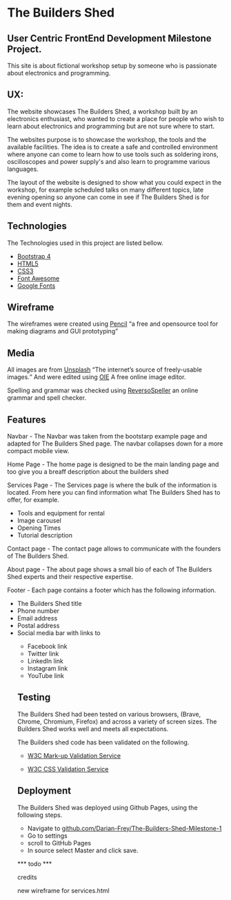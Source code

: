 <h1>The Builders Shed</h1> 

<h2>User Centric FrontEnd Development Milestone Project.</h2>

<p>This site is about fictional workshop setup by someone who is passionate 
about electronics and programming.</p>

<h2>UX:</h2>

<p>The website showcases The Builders Shed, a workshop built by an electronics enthusiast, who wanted to create a place for people who wish to learn about electronics and programming but are not sure where to start.</p>
<p>The websites purpose is to showcase the workshop, the tools and the available facilities. The idea is to create a safe and controlled environment where anyone can come to learn how to use tools such as soldering irons, oscilloscopes and power supply's and also learn to programme various languages.</p>
<p>The layout of the website is designed to show what you could expect in the workshop, for example scheduled talks on many different topics, late evening opening so anyone can come in see if The Builders Shed is for them and event nights.</p>

<h2>Technologies</h2>

<p>The Technologies used in this project are listed bellow.</p>

<ul>
    <li>
        <a href="https://getbootstrap.com/" rel="nofollow">Bootstrap 4</a>
    </li>
    <li>
        <a href="https://en.wikipedia.org/wiki/HTML5" rel="nofollow">HTML5</a>
    </li>
    <li>
        <a href="https://en.wikipedia.org/wiki/CSS" rel="nofollow">CSS3</a>
    <li>
        <a href="https://fontawesome.com/" rel="nofollow">Font Awesome</a>
    </li>
        <li>
        <a href="https://fonts.google.com/" rel="nofollow">Google Fonts</a>
    </li>
</ul>

<h2>Wireframe</h2>

<p>The wireframes were created using <a href="https://github.com/evolus/pencil/graphs/contributors" rel="nofollow">Pencil</a> <q>a free and opensource tool for making diagrams and GUI prototyping</q></p>

<h2>Media</h2>

<p>All images are from <a href="https://unsplash.com/" rel="nofollow">Unsplash</a> <q>The internet’s source of freely-usable images.</q>
And were edited using <a href="https://www.online-image-editor.com/" rel="nofollow">OIE</a> A free online image editor.</p>
<p>Spelling and grammar was checked using <a href="https://www.reverso.net/spell-checker/english-spelling-grammar/" rel="nofollow">ReversoSpeller</a> an online grammar and spell checker.<p\>

<h2>Features</h2>

<p>Navbar - The Navbar was taken from the bootstarp example page and adapted for The Builders Shed page. The navbar collapses down for a more compact mobile view.</p>

<p>Home Page - The home page is designed to be the main landing page and too give you a breaff description about the builders shed</p>

<p>Services Page - The Services page is where the bulk of the information is located.
From here you can find information what The Builders Shed has to offer, for example.</p>

<ul>
<li>Tools and equipment for rental</li>
<li>Image carousel</li>
<li>Opening Times</li>
<li>Tutorial description</li>
</ul>

<p>Contact page - The contact page allows to communicate with the founders of The Builders Shed.</p>

<p>About page - The about page shows a small bio of each of The Builders Shed experts and their respective expertise.</p>

<p>Footer - Each page contains a footer which has the following information.</p>

<ul>
<li>The Builders Shed title</li>
<li>Phone number</li>
<li>Email address</li>
<li>Postal address</li>
<li>Social media bar with links to</li>
<ul>
    <li>Facebook link</li>
    <li>Twitter link</li>
    <li>LinkedIn link</li>
    <li>Instagram link</li>
    <li>YouTube link</li>
</ul>

<h2>Testing</h2>

<p>The Builders Shed had been tested on various browsers, (Brave, Chrome, Chromium, Firefox) and across a variety of screen sizes.
The Builders Shed works well and meets all expectations.</p>

<p>The Builders shed code has been validated on the following.</p>
<ul>
    <li>
        <p><a href="https://validator.w3.org/" rel="nofollow">W3C Mark-up Validation Service</a></p>
    </li>
    <li>
        <p><a href="https://jigsaw.w3.org/css-validator/" rel="nofollow">W3C CSS Validation Service</a></p>
    </li>
</ul>

<h2>Deployment</h2>

<p>The Builders Shed was deployed using Github Pages, using the following steps.</p>
<ul>
<li>Navigate to <a href="https://github.com/Darian-Frey/The-Builders-Shed-Milestone-1">github.com/Darian-Frey/The-Builders-Shed-Milestone-1</a></li>
<li>Go to settings</li>
<li>scroll to GitHub Pages</li>
<li>In source select Master and click save.</li>
</ul>

*** todo ***

credits

new wireframe for services.html